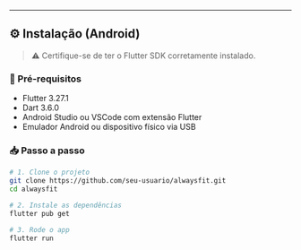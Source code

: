 
---

## ⚙️ Instalação (Android)

> ⚠️ Certifique-se de ter o Flutter SDK corretamente instalado.

### 🔧 Pré-requisitos

- Flutter 3.27.1
- Dart 3.6.0
- Android Studio ou VSCode com extensão Flutter
- Emulador Android ou dispositivo físico via USB

### 📥 Passo a passo

```bash
# 1. Clone o projeto
git clone https://github.com/seu-usuario/alwaysfit.git
cd alwaysfit

# 2. Instale as dependências
flutter pub get

# 3. Rode o app
flutter run


